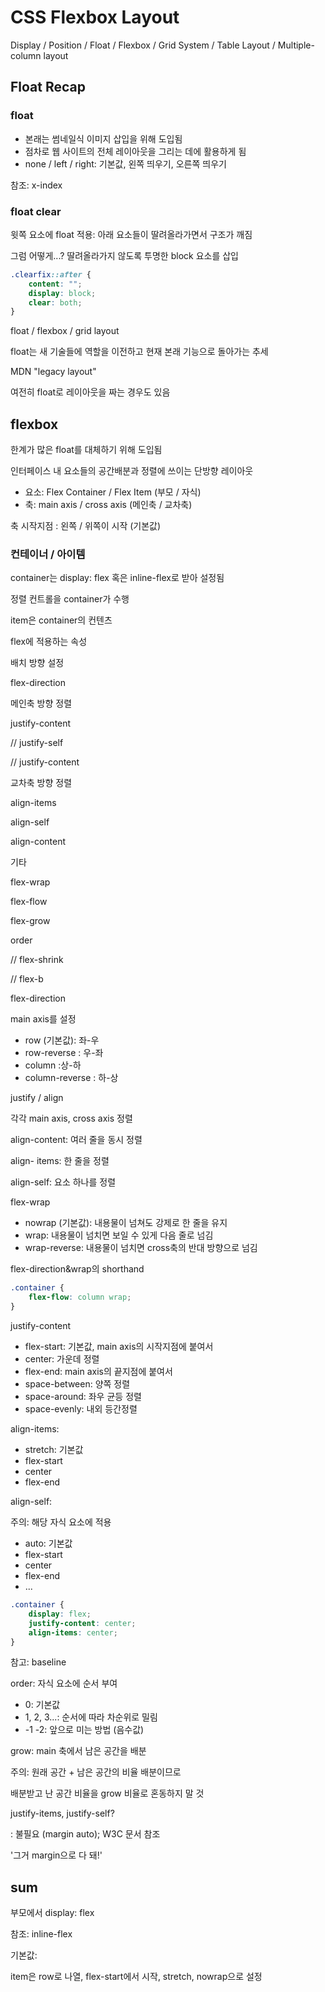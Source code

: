 # CSS Flexbox Layout

Display / Position / Float / Flexbox / Grid System / Table Layout / Multiple-column layout



## Float Recap

### float

* 본래는 썸네일식 이미지 삽입을 위해 도입됨
* 점차로 웹 사이트의 전체 레이아웃을 그리는 데에 활용하게 됨
* none / left / right: 기본값, 왼쪽 띄우기, 오른쪽 띄우기

참조: x-index

### float clear

윗쪽 요소에 float 적용: 아래 요소들이 딸려올라가면서 구조가 깨짐

그럼 어떻게...? 딸려올라가지 않도록 투명한 block 요소를 삽입

```css
.clearfix::after {
    content: "";
    display: block;
    clear: both;
}
```



float / flexbox / grid layout

float는 새 기술들에 역할을 이전하고 현재 본래 기능으로 돌아가는 추세

MDN "legacy layout"

여전히 float로 레이아웃을 짜는 경우도 있음



## flexbox

한계가 많은 float를 대체하기 위해 도입됨

인터페이스 내 요소들의 공간배분과 정렬에 쓰이는 단방향 레이아웃

* 요소: Flex Container / Flex Item (부모 / 자식)
* 축: main axis / cross axis (메인축 / 교차축)

축 시작지점 : 왼쪽 / 위쪽이 시작 (기본값)



### 컨테이너 / 아이템

container는 display: flex 혹은 inline-flex로 받아 설정됨

정렬 컨트롤을 container가 수행

item은 container의 컨텐츠



flex에 적용하는 속성

배치 방향 설정

flex-direction

메인축 방향 정렬

justify-content

// justify-self

// justify-content

교차축 방향 정렬

align-items

align-self

align-content

기타

flex-wrap

flex-flow

flex-grow

order

// flex-shrink

// flex-b



flex-direction

main axis를 설정

* row (기본값): 좌-우
* row-reverse : 우-좌
* column :상-하
* column-reverse : 하-상

justify / align

각각 main axis, cross axis 정렬



align-content: 여러 줄을 동시 정렬

align- items: 한 줄을 정렬

align-self: 요소 하나를 정렬



flex-wrap

* nowrap (기본값): 내용물이 넘쳐도 강제로 한 줄을 유지
* wrap: 내용물이 넘치면 보일 수 있게 다음 줄로 넘김
* wrap-reverse: 내용물이 넘치면 cross축의 반대 방향으로 넘김



flex-direction&wrap의 shorthand

```css
.container {
    flex-flow: column wrap;
}
```



justify-content

* flex-start: 기본값, main axis의 시작지점에 붙여서
* center: 가운데 정렬
* flex-end: main axis의 끝지점에 붙여서
* space-between: 양쪽 정렬
* space-around: 좌우 균등 정렬
* space-evenly: 내외 등간정렬



align-items:

* stretch: 기본값
* flex-start
* center
* flex-end



align-self:

주의: 해당 자식 요소에 적용

* auto: 기본값
* flex-start
* center
* flex-end
* ...



```css
.container {
    display: flex;
    justify-content: center;
    align-items: center;
}
```



참고: baseline



order: 자식 요소에 순서 부여

* 0: 기본값
* 1, 2, 3...: 순서에 따라 차순위로 밀림
* -1 -2: 앞으로 미는 방법 (음수값)

grow: main 축에서 남은 공간을 배분

주의: 원래 공간 + 남은 공간의 비율 배분이므로

배분받고 난 공간 비율을 grow 비율로 혼동하지 말 것





justify-items, justify-self?

: 불필요 (margin auto); W3C 문서 참조

'그거 margin으로 다 돼!'



## sum

부모에서 display: flex

참조: inline-flex

기본값:

item은 row로 나열, flex-start에서 시작, stretch, nowrap으로 설정



